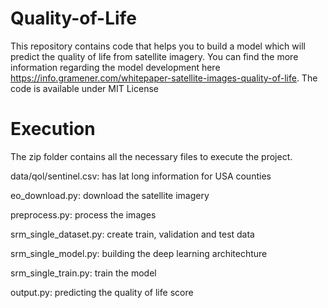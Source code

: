 # Quality-of-Life
This repository contains code that helps you to build a model which will predict the quality of life from satellite imagery.
You can find the more information regarding the model development here https://info.gramener.com/whitepaper-satellite-images-quality-of-life. The code is available under MIT License

# Execution
The zip folder contains all the necessary files to execute the project.

data/qol/sentinel.csv: has lat long information for USA counties

eo_download.py: download the satellite imagery

preprocess.py: process the images

srm_single_dataset.py: create train, validation and test data

srm_single_model.py: building the deep learning architechture 

srm_single_train.py: train the model

output.py: predicting the quality of life score


